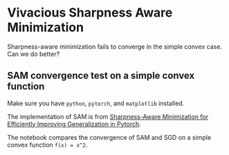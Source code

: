 # Vivacious Sharpness Aware Minimization

Sharpness-aware minimization fails to converge in the simple convex case. Can we do better?

## SAM convergence test on a simple convex function

Make sure you have `python`, `pytorch`, and `matplotlib` installed.

The implementation of SAM is from [Sharpness-Aware Minimization for Efficiently Improving Generalization in Pytorch](https://github.com/davda54/sam).

The notebook compares the convergence of SAM and SGD on a simple convex function `f(x) = x^2`.
